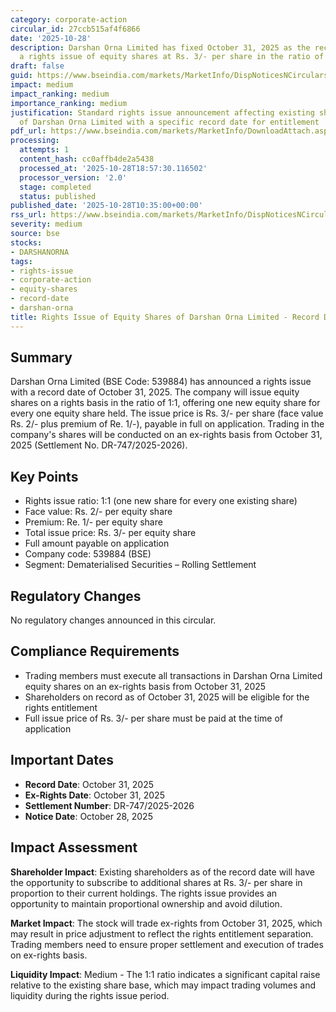 ```yaml
---
category: corporate-action
circular_id: 27ccb515af4f6866
date: '2025-10-28'
description: Darshan Orna Limited has fixed October 31, 2025 as the record date for
  a rights issue of equity shares at Rs. 3/- per share in the ratio of 1:1.
draft: false
guid: https://www.bseindia.com/markets/MarketInfo/DispNoticesNCirculars.aspx?Noticeid={16DFFABD-22C7-4989-8BB5-B110907C3426}&noticeno=20251028-14&dt=10/28/2025&icount=14&totcount=64&flag=0
impact: medium
impact_ranking: medium
importance_ranking: medium
justification: Standard rights issue announcement affecting existing shareholders
  of Darshan Orna Limited with a specific record date for entitlement
pdf_url: https://www.bseindia.com/markets/MarketInfo/DownloadAttach.aspx?id=20251028-14&attachedId=
processing:
  attempts: 1
  content_hash: cc0affb4de2a5438
  processed_at: '2025-10-28T18:57:30.116502'
  processor_version: '2.0'
  stage: completed
  status: published
published_date: '2025-10-28T10:35:00+00:00'
rss_url: https://www.bseindia.com/markets/MarketInfo/DispNoticesNCirculars.aspx?Noticeid={16DFFABD-22C7-4989-8BB5-B110907C3426}&noticeno=20251028-14&dt=10/28/2025&icount=14&totcount=64&flag=0
severity: medium
source: bse
stocks:
- DARSHANORNA
tags:
- rights-issue
- corporate-action
- equity-shares
- record-date
- darshan-orna
title: Rights Issue of Equity Shares of Darshan Orna Limited - Record Date Fixed
---
```


## Summary

Darshan Orna Limited (BSE Code: 539884) has announced a rights issue with a record date of October 31, 2025. The company will issue equity shares on a rights basis in the ratio of 1:1, offering one new equity share for every one equity share held. The issue price is Rs. 3/- per share (face value Rs. 2/- plus premium of Re. 1/-), payable in full on application. Trading in the company's shares will be conducted on an ex-rights basis from October 31, 2025 (Settlement No. DR-747/2025-2026).

## Key Points

- Rights issue ratio: 1:1 (one new share for every one existing share)
- Face value: Rs. 2/- per equity share
- Premium: Re. 1/- per equity share
- Total issue price: Rs. 3/- per equity share
- Full amount payable on application
- Company code: 539884 (BSE)
- Segment: Dematerialised Securities – Rolling Settlement

## Regulatory Changes

No regulatory changes announced in this circular.

## Compliance Requirements

- Trading members must execute all transactions in Darshan Orna Limited equity shares on an ex-rights basis from October 31, 2025
- Shareholders on record as of October 31, 2025 will be eligible for the rights entitlement
- Full issue price of Rs. 3/- per share must be paid at the time of application

## Important Dates

- **Record Date**: October 31, 2025
- **Ex-Rights Date**: October 31, 2025
- **Settlement Number**: DR-747/2025-2026
- **Notice Date**: October 28, 2025

## Impact Assessment

**Shareholder Impact**: Existing shareholders as of the record date will have the opportunity to subscribe to additional shares at Rs. 3/- per share in proportion to their current holdings. The rights issue provides an opportunity to maintain proportional ownership and avoid dilution.

**Market Impact**: The stock will trade ex-rights from October 31, 2025, which may result in price adjustment to reflect the rights entitlement separation. Trading members need to ensure proper settlement and execution of trades on ex-rights basis.

**Liquidity Impact**: Medium - The 1:1 ratio indicates a significant capital raise relative to the existing share base, which may impact trading volumes and liquidity during the rights issue period.